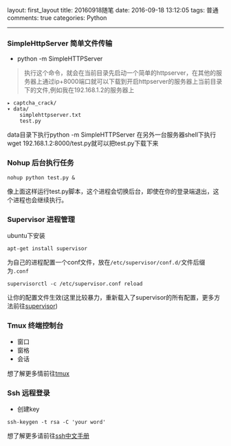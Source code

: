layout: first_layout
title: 20160918随笔
date: 2016-09-18 13:12:05
tags: 普通
comments: true
categories: Python

---
### SimpleHttpServer 简单文件传输
+ python -m SimpleHTTPServer 
> 执行这个命令，就会在当前目录先启动一个简单的httpserver，在其他的服务器上通过ip+8000端口就可以下载到开启httpserver的服务器上当前目录下的文件,例如我在192.168.1.2的服务器上

```
▸ captcha_crack/
▾ data/
    simplehttpserver.txt
    test.py
```

data目录下执行python -m SimpleHTTPServer
在另外一台服务器shell下执行wget 192.168.1.2:8000/test.py就可以把test.py下载下来


### Nohup 后台执行任务
```
nohup python test.py &
```
像上面这样运行test.py脚本，这个进程会切换后台，即使在你的登录端退出，这个进程也会继续执行。

### Supervisor 进程管理
ubuntu下安装
```
apt-get install supervisor
```
为自己的进程配置一个conf文件，放在`/etc/supervisor/conf.d/`文件后缀为`.conf`

```supervisorctl -c /etc/supervisor.conf reload```

让你的配置文件生效(这里比较暴力，重新载入了supervisor的所有配置，更多方法前往[supervisor](http://supervisord.org/))


### Tmux 终端控制台
+ 窗口
+ 窗格
+ 会话
 
想了解更多情前往[tmux](http://tmux.github.io/)

### Ssh 远程登录
* 创建key 
 
```
ssh-keygen -t rsa -C 'your word'
```

想了解更多请前往[ssh中文手册](http://linux.chinaunix.net/techdoc/beginner/2010/01/12/1153509.shtml)